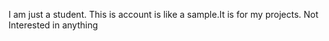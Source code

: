 I am just a student. This is account is like a sample.It
is for my projects.
Not Interested in anything

